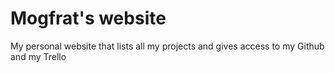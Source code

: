 # Mogfrat's website

My personal website that lists all my projects and gives access to my Github and my Trello
